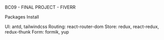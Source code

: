 BC09 - FINAL PROJECT - FIVERR

Packages Install

UI: antd, tailwindcss
Routing: react-router-dom
Store: redux, react-redux, redux-thunk
Form: formik, yup



